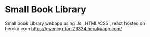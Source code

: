 # Small Book Library
 Small book Library webapp using Js , HTML/CSS , react hosted on heroku.com 
https://evening-tor-26834.herokuapp.com/
